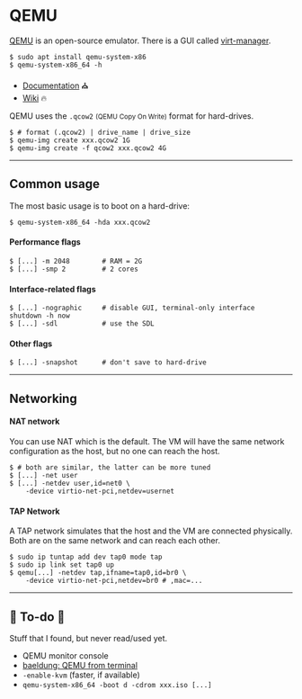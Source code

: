 # QEMU

<div class="row row-cols-md-2"><div>

[QEMU](https://github.com/qemu/qemu) is an open-source emulator.  There is a GUI called [virt-manager](https://github.com/virt-manager/virt-manager).

```shell!
$ sudo apt install qemu-system-x86
$ qemu-system-x86_64 -h
```

* [Documentation](https://www.qemu.org/docs/master/) ⛪
* [Wiki](https://wiki.qemu.org/Documentation) 🔥
</div><div>

QEMU uses the `.qcow2` <small>(QEMU Copy On Write)</small> format for hard-drives.

```shell!
$ # format (.qcow2) | drive_name | drive_size
$ qemu-img create xxx.qcow2 1G
$ qemu-img create -f qcow2 xxx.qcow2 4G
```
</div></div>

<hr class="sep-both">

## Common usage

<div class="row row-cols-md-2"><div>

The most basic usage is to boot on a hard-drive:

```shell!
$ qemu-system-x86_64 -hda xxx.qcow2
```

#### Performance flags

```shell!
$ [...] -m 2048        # RAM = 2G
$ [...] -smp 2         # 2 cores
```
</div><div>

#### Interface-related flags

```shell!
$ [...] -nographic     # disable GUI, terminal-only interface
shutdown -h now
$ [...] -sdl           # use the SDL
```

#### Other flags

```shell!
$ [...] -snapshot      # don't save to hard-drive
```
</div></div>

<hr class="sep-both">

## Networking

<div class="row row-cols-md-2"><div>

#### NAT network

You can use NAT which is the default. The VM will have the same network configuration as the host, but no one can reach the host.

```shell!
$ # both are similar, the latter can be more tuned
$ [...] -net user
$ [...] -netdev user,id=net0 \
    -device virtio-net-pci,netdev=usernet
```
</div><div>

#### TAP Network

A TAP network simulates that the host and the VM are connected physically. Both are on the same network and can reach each other.

```shell!
$ sudo ip tuntap add dev tap0 mode tap
$ sudo ip link set tap0 up
$ qemu[...] -netdev tap,ifname=tap0,id=br0 \
    -device virtio-net-pci,netdev=br0 # ,mac=...
```
</div></div>

<hr class="sep-both">

## 👻 To-do 👻

Stuff that I found, but never read/used yet.

<div class="row row-cols-md-2"><div>

* QEMU monitor console
* [baeldung: QEMU from terminal](https://www.baeldung.com/linux/qemu-from-terminal)
* `-enable-kvm` (faster, if available)
* `qemu-system-x86_64 -boot d -cdrom xxx.iso [...]`
</div><div>
</div></div>